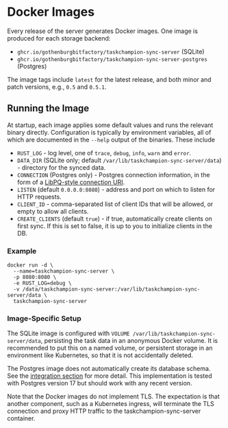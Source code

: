 # Docker Images

Every release of the server generates Docker images. One image is produced for
each storage backend:
- `ghcr.io/gothenburgbitfactory/taskchampion-sync-server` (SQLite)
- `ghcr.io/gothenburgbitfactory/taskchampion-sync-server-postgres` (Postgres)

The image tags include `latest` for the latest release, and both minor and
patch versions, e.g., `0.5` and `0.5.1`.

## Running the Image

At startup, each image applies some default values and runs the relevant binary
directly. Configuration is typically by environment variables, all of which are
documented in the `--help` output of the binaries. These include

- `RUST_LOG` - log level, one of `trace`, `debug`, `info`, `warn` and `error`.
- `DATA_DIR` (SQLite only; default `/var/lib/taskchampion-sync-server/data`) -
directory for the synced data.
- `CONNECTION` (Postgres only) - Postgres connection information, in the form
of a [LibPQ-style connection
URI](https://www.postgresql.org/docs/current/libpq-connect.html#LIBPQ-CONNSTRING-URIS).
- `LISTEN` (default `0.0.0.0:8080`) - address and port on which to listen for
HTTP requests.
- `CLIENT_ID` - comma-separated list of client IDs that will be allowed, or
empty to allow all clients.
- `CREATE_CLIENTS` (default `true`) - if true, automatically create clients on
first sync. If this is set to false, it is up to you to initialize clients in
the DB.

### Example

```shell
docker run -d \
  --name=taskchampion-sync-server \
  -p 8080:8080 \
  -e RUST_LOG=debug \
  -v /data/taskchampion-sync-server:/var/lib/taskchampion-sync-server/data \
  taskchampion-sync-server
```

### Image-Specific Setup

The SQLite image is configured with `VOLUME
/var/lib/taskchampion-sync-server/data`, persisting the task data in an
anonymous Docker volume. It is recommended to put this on a named volume, or
persistent storage in an environment like Kubernetes, so that it is not
accidentally deleted.

The Postgres image does not automatically create its database schema. See the
[integration section](../integration/pre-built.md) for more detail. This
implementation is tested with Postgres version 17 but should work with any
recent version.

Note that the Docker images do not implement TLS. The expectation is that
another component, such as a Kubernetes ingress, will terminate the TLS
connection and proxy HTTP traffic to the taskchampion-sync-server container.
